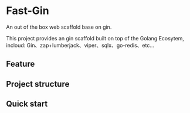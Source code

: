 # Fast-Gin
An out of the box web scaffold base on gin.

This project provides an gin scaffold built on top of the Golang Ecosytem, incloud: Gin、zap+lumberjack、viper、sqlx、go-redis、etc...

## Feature

## Project structure

## Quick start

